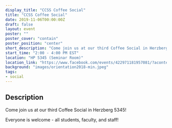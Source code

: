 ```yaml
---
display_title: "CCSS Coffee Social"
title: "CCSS Coffee Social"
date: 2019-11-06T00:00:00Z
draft: false
layout: event
poster: ""
poster_cover: "contain"
poster_position: "center"
short_description: "Come join us at our third Coffee Social in Herzberg 5345!"
start_time: "2:00 - 4:00 PM EST"
location: "HP 5345 (Seminar Room)"
location_link: "https://www.facebook.com/events/422971181957081/?acontext=%7B%22event_action_history%22%3A[%7B%22surface%22%3A%22page%22%7D]%7D"
background: "images/orientation2018-min.jpeg"
tags:
- social
---
```


## Description

Come join us at our third Coffee Social in Herzberg 5345!

Everyone is welcome - all students, faculty, and staff!